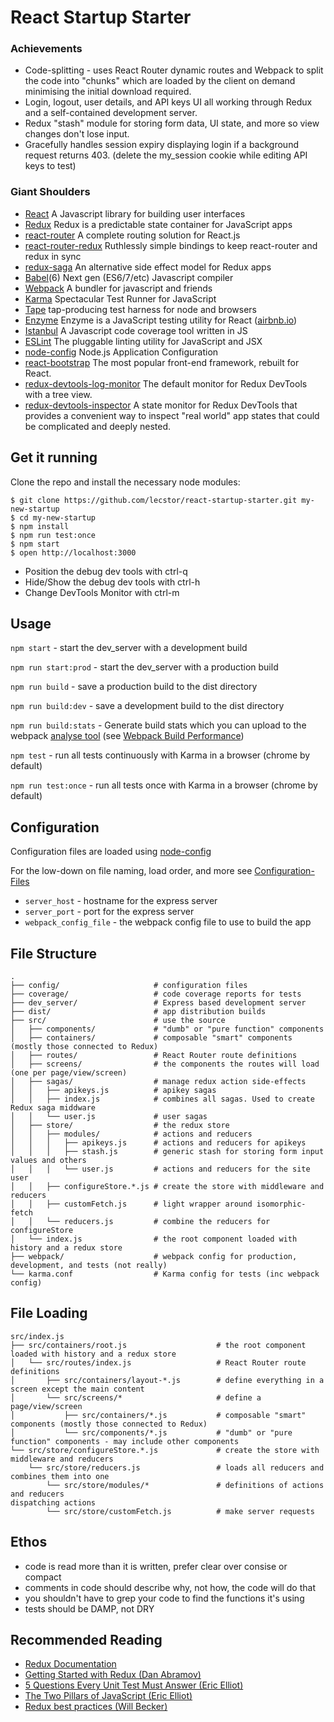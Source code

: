 React Startup Starter
=====================

### Achievements

* Code-splitting - uses React Router dynamic routes and Webpack to split the code into "chunks" which are loaded by the client on demand minimising the initial download required.
* Login, logout, user details, and API keys UI all working through Redux and a self-contained development server.
* Redux "stash" module for storing form data, UI state, and more so view changes don't lose input.
* Gracefully handles session expiry displaying login if a background request returns 403. (delete the my_session cookie while editing API keys to test)

### Giant Shoulders

* [React](https://github.com/facebook/react) A Javascript library for building user interfaces
* [Redux](https://github.com/rackt/redux) Redux is a predictable state container for JavaScript apps
* [react-router](https://github.com/rackt/react-router) A complete routing solution for React.js
* [react-router-redux](https://github.com/reactjs/react-router-redux) Ruthlessly simple bindings to keep react-router and redux in sync
* [redux-saga](https://github.com/yelouafi/redux-saga) An alternative side effect model for Redux apps
* [Babel](https://babeljs.io/)(6) Next gen (ES6/7/etc) Javascript compiler
* [Webpack](https://webpack.github.io/) A bundler for javascript and friends
* [Karma](http://karma-runner.github.io/) Spectacular Test Runner for JavaScript
* [Tape](https://github.com/substack/tape) tap-producing test harness for node and browsers
* [Enzyme](https://github.com/airbnb/enzyme) Enzyme is a JavaScript testing utility for React ([airbnb.io](http://airbnb.io))
* [Istanbul](https://github.com/gotwarlost/istanbul) A Javascript code coverage tool written in JS
* [ESLint](http://eslint.org) The pluggable linting utility for JavaScript and JSX
* [node-config](https://github.com/lorenwest/node-config) Node.js Application Configuration
* [react-bootstrap](http://react-bootstrap.github.io/) The most popular front-end framework, rebuilt for React.
* [redux-devtools-log-monitor](https://github.com/gaearon/redux-devtools-log-monitor) The default monitor for Redux DevTools with a tree view.
* [redux-devtools-inspector](https://github.com/alexkuz/redux-devtools-inspector) A state monitor for Redux DevTools that provides a convenient way to inspect "real world" app states that could be complicated and deeply nested.

Get it running
--------------

Clone the repo and install the necessary node modules:

```shell
$ git clone https://github.com/lecstor/react-startup-starter.git my-new-startup
$ cd my-new-startup
$ npm install
$ npm run test:once
$ npm start
$ open http://localhost:3000
```

- Position the debug dev tools with ctrl-q
- Hide/Show the debug dev tools with ctrl-h
- Change DevTools Monitor with ctrl-m


Usage
-----

`npm start` - start the dev_server with a development build

`npm run start:prod` - start the dev_server with a production build

`npm run build` - save a production build to the dist directory

`npm run build:dev` - save a development build to the dist directory

`npm run build:stats` - Generate build stats which you can upload to the webpack [analyse tool](https://webpack.github.io/docs/build-performance.html) (see [Webpack Build Performance](https://webpack.github.io/docs/build-performance.html))

`npm test` - run all tests continuously with Karma in a browser (chrome by default)

`npm run test:once` - run all tests once with Karma in a browser (chrome by default)

Configuration
-------------

Configuration files are loaded using [node-config](https://github.com/lorenwest/node-config)

For the low-down on file naming, load order, and more see [Configuration-Files](https://github.com/lorenwest/node-config/wiki/Configuration-Files)

* `server_host` - hostname for the express server
* `server_port` - port for the express server
* `webpack_config_file` - the webpack config file to use to build the app

File Structure
--------------
```
.
├── config/                     # configuration files
├── coverage/                   # code coverage reports for tests
├── dev_server/                 # Express based development server
├── dist/                       # app distribution builds
├── src/                        # use the source
│   ├── components/             # "dumb" or "pure function" components
│   ├── containers/             # composable "smart" components (mostly those connected to Redux)
│   ├── routes/                 # React Router route definitions
│   ├── screens/                # the components the routes will load (one per page/view/screen)
│   ├── sagas/                  # manage redux action side-effects
│   │   ├── apikeys.js          # apikey sagas
│   │   ├── index.js            # combines all sagas. Used to create Redux saga middware
│   │   └── user.js             # user sagas
│   ├── store/                  # the redux store
│   │   ├── modules/            # actions and reducers
│   │   │   ├── apikeys.js      # actions and reducers for apikeys
│   │   │   ├── stash.js        # generic stash for storing form input values and others
│   │   │   └── user.js         # actions and reducers for the site user
│   │   ├── configureStore.*.js # create the store with middleware and reducers
│   │   ├── customFetch.js      # light wrapper around isomorphic-fetch
│   │   └── reducers.js         # combine the reducers for configureStore
│   └── index.js                # the root component loaded with history and a redux store
├── webpack/                    # webpack config for production, development, and tests (not really)
└── karma.conf                  # Karma config for tests (inc webpack config)
```

File Loading
------------
```
src/index.js
├── src/containers/root.js                    # the root component loaded with history and a redux store
│   └── src/routes/index.js                   # React Router route definitions
│       ├── src/containers/layout-*.js        # define everything in a screen except the main content
│       └── src/screens/*                     # define a page/view/screen
│           ├── src/containers/*.js           # composable "smart" components (mostly those connected to Redux)
│           └── src/components/*.js           # "dumb" or "pure function" components - may include other components
└── src/store/configureStore.*.js             # create the store with middleware and reducers
    └── src/store/reducers.js                 # loads all reducers and combines them into one
        └── src/store/modules/*               # definitions of actions and reducers
dispatching actions
        └── src/store/customFetch.js          # make server requests
```

Ethos
-----

- code is read more than it is written, prefer clear over consise or compact
- comments in code should describe why, not how, the code will do that
- you shouldn't have to grep your code to find the functions it's using
- tests should be DAMP, not DRY

Recommended Reading
-------------------

* [Redux Documentation](http://rackt.org/redux/index.html)
* [Getting Started with Redux (Dan Abramov)](https://egghead.io/series/getting-started-with-redux)
* [5 Questions Every Unit Test Must Answer (Eric Elliot)](https://medium.com/javascript-scene/what-every-unit-test-needs-f6cd34d9836d)
* [The Two Pillars of JavaScript (Eric Elliot)](https://medium.com/javascript-scene/the-two-pillars-of-javascript-ee6f3281e7f3)
* [Redux best practices (Will Becker)](https://medium.com/lexical-labs-engineering/redux-best-practices-64d59775802e#.fkc9pmmyz)